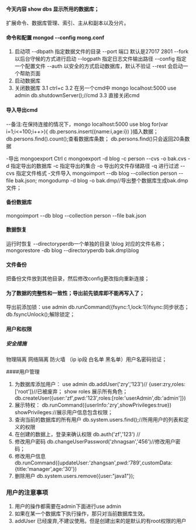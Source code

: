 #### 今天内容 show dbs 显示所用的数据库；
扩展命令、数据库管理、索引、主从和副本以及分片。
#### 命令和配置 mongod --config mong.conf
1. 启动项
 --dbpath 指定数据文件的目录
 --port 端口 默认是27017 2801
 --fork 以后台守候的方式进行启动
 --logpath 指定日志文件输出路径
 --config 指定一个配置文件
 --auth 以安全的方式启动数据库，默认不验证
 --rest 会启动一个帮助页面
2. 启动数据库
3. 关闭数据库
3.1 ctrl+c
3.2 在另一个cmd中
  mongo localhost:5000 
  use admin
  db.shutdownServer();//cmd
3.3 直接关闭cmd

#### 导入导出cmd 
--备注:在保持连接的情况下，mongo localhost:5000 use blog 
for(var i=1;i<=100;i++>){
  db.persons.insert({name:i,age:i})
}插入数据；
db.persons.find().count();查看数据库条数；
db.persons.find()只会返回20条数据

-导出  mongoexport
  Ctrl c 
  mongoexport -d blog -c person --cvs -o bak.cvs
  -d 指定导出的数据库
  -c 指定导出的集合
  -o 导出的文件存储路径
  -q 进行过滤
  --cvs 指定文件格式
-文件导入
  mongoimport --db blog --collection person --file bak.json;
  mongodump -d blog -o bak.dmp//导出整个数据库生成bak.dmp文件；
#### 备份数据库
   mongoimport --db blog --collection person --file bak.json
#### 数据恢复
  运行时恢复  --directoryperdb一个单独的目录 \blog 对应的文件名称；
  mongorestore -db blog --directoryperdb bak.dmp\blog
#### 文件备份
  把备份文件放到其他目录，然后修改config更改指向重新连接；
#### 为了数据的完整性和一致性；导出前先锁库即不能再写入了；
导出前添加锁：use admin db.runCommand({fsync:1,lock:1})fsync:同步状态；
db.fsyncUnlock();解除锁定；
#### 用户和权限
##### 安全措施
物理隔离 网络隔离 防火墙 （ip ip段 白名单 黑名单）用户名密码验证；

####用户管理 
1. 为数据库添加用户：
    use admin 
    db.addUser('zry','123')// {user:zry,roles:['root']}//已被废弃；
    show roles 展示所有角色；
    db.createUser({user:'zf',pwd:'123',roles:[role:'userAdmin',db:'admin']})
2. 展示特权：
  db.runCommand({userInfo:'zry',showPrivileges:true}) showPrivileges://展示用户信息包含权限；
3. 查询当前的数据库的所有用户
  db.system.users.find();//所用用户的列表和定义的权限
4. 在创建的数据上，登录来确认权限
  db.auth('zf','123') //
5. 修改用户密码
  db.changeUserPassword('zhnagsan','456')//修改用户密码；
6. 修改用户信息
    db.runCommand({updateUser:'zhangsan',pwd:'789',customData:{title:'manager',age:'30'})
7. 删除用户
  db.system.users.remove({user:"java1"});
### 用户的注意事项
1. 用户的操作都需要在admin下面进行use admin
2. 如果在某一个数据库下执行操作，那只对当前数据库生效。
3. addUser 已经废弃,不建议使用。但是创建出来的是默认的有root权限的用户
